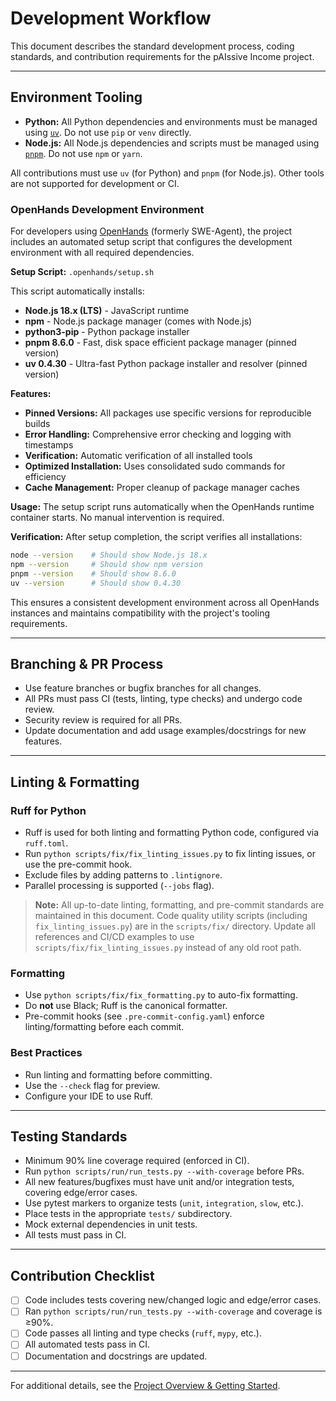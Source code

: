 # Development Workflow

This document describes the standard development process, coding standards, and contribution requirements for the pAIssive Income project.

---

## Environment Tooling

- **Python:** All Python dependencies and environments must be managed using [`uv`](https://github.com/astral-sh/uv). Do not use `pip` or `venv` directly.
- **Node.js:** All Node.js dependencies and scripts must be managed using [`pnpm`](https://pnpm.io/). Do not use `npm` or `yarn`.

All contributions must use `uv` (for Python) and `pnpm` (for Node.js). Other tools are not supported for development or CI.

### OpenHands Development Environment

For developers using [OpenHands](https://github.com/All-Hands-AI/OpenHands) (formerly SWE-Agent), the project includes an automated setup script that configures the development environment with all required dependencies.

**Setup Script:** `.openhands/setup.sh`

This script automatically installs:
- **Node.js 18.x (LTS)** - JavaScript runtime
- **npm** - Node.js package manager (comes with Node.js)
- **python3-pip** - Python package installer
- **pnpm 8.6.0** - Fast, disk space efficient package manager (pinned version)
- **uv 0.4.30** - Ultra-fast Python package installer and resolver (pinned version)

**Features:**
- **Pinned Versions:** All packages use specific versions for reproducible builds
- **Error Handling:** Comprehensive error checking and logging with timestamps
- **Verification:** Automatic verification of all installed tools
- **Optimized Installation:** Uses consolidated sudo commands for efficiency
- **Cache Management:** Proper cleanup of package manager caches

**Usage:**
The setup script runs automatically when the OpenHands runtime container starts. No manual intervention is required.

**Verification:**
After setup completion, the script verifies all installations:
```bash
node --version    # Should show Node.js 18.x
npm --version     # Should show npm version
pnpm --version    # Should show 8.6.0
uv --version      # Should show 0.4.30
```

This ensures a consistent development environment across all OpenHands instances and maintains compatibility with the project's tooling requirements.

---

## Branching & PR Process

- Use feature branches or bugfix branches for all changes.
- All PRs must pass CI (tests, linting, type checks) and undergo code review.
- Security review is required for all PRs.
- Update documentation and add usage examples/docstrings for new features.

---

## Linting & Formatting

### Ruff for Python

- Ruff is used for both linting and formatting Python code, configured via `ruff.toml`.
- Run `python scripts/fix/fix_linting_issues.py` to fix linting issues, or use the pre-commit hook.
- Exclude files by adding patterns to `.lintignore`.
- Parallel processing is supported (`--jobs` flag).

> **Note:** All up-to-date linting, formatting, and pre-commit standards are maintained in this document. Code quality utility scripts (including `fix_linting_issues.py`) are in the `scripts/fix/` directory. Update all references and CI/CD examples to use `scripts/fix/fix_linting_issues.py` instead of any old root path.

### Formatting

- Use `python scripts/fix/fix_formatting.py` to auto-fix formatting.
- Do **not** use Black; Ruff is the canonical formatter.
- Pre-commit hooks (see `.pre-commit-config.yaml`) enforce linting/formatting before each commit.

### Best Practices

- Run linting and formatting before committing.
- Use the `--check` flag for preview.
- Configure your IDE to use Ruff.

---

## Testing Standards

- Minimum 90% line coverage required (enforced in CI).
- Run `python scripts/run/run_tests.py --with-coverage` before PRs.
- All new features/bugfixes must have unit and/or integration tests, covering edge/error cases.
- Use pytest markers to organize tests (`unit`, `integration`, `slow`, etc.).
- Place tests in the appropriate `tests/` subdirectory.
- Mock external dependencies in unit tests.
- All tests must pass in CI.

---

## Contribution Checklist

- [ ] Code includes tests covering new/changed logic and edge/error cases.
- [ ] Ran `python scripts/run/run_tests.py --with-coverage` and coverage is ≥90%.
- [ ] Code passes all linting and type checks (`ruff`, `mypy`, etc.).
- [ ] All automated tests pass in CI.
- [ ] Documentation and docstrings are updated.

---

For additional details, see the [Project Overview & Getting Started](../00_introduction/01_overview.md).